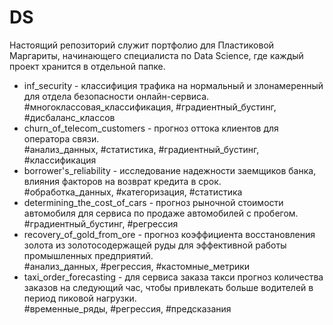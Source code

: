 # DS
Настоящий репозиторий служит портфолио для Пластиковой Маргариты, начинающего специалиста по Data Science, где каждый проект хранится в отдельной папке.   
- inf_security - классифиция трафика на нормальный и злонамеренный для отдела безопасности онлайн-сервиса.
#многоклассовая_классификация, #градиентный_бустинг, #дисбаланс_классов  
- churn_of_telecom_customers - прогноз оттока клиентов для оператора связи.  
#анализ_данных, #статистика, #градиентный_бустинг, #классификация
- borrower's_reliability - исследование надежности заемщиков банка,  влияния факторов на возврат кредита в срок.  
#обработка_данных, #категоризация, #статистика  
- determining_the_cost_of_cars - прогноз рыночной стоимости автомобиля для сервиса по продаже автомобилей с пробегом.  
#градиентный_бустинг, #регрессия  
- recovery_of_gold_from_ore - прогноз коэффициента восстановления золота из золотосодержащей руды для эффективной работы промышленных предприятий.  
#анализ_данных, #регрессия, #кастомные_метрики  
- taxi_order_forecasting - для сервиса заказа такси прогноз количества заказов на следующий час, чтобы привлекать больше водителей в период пиковой нагрузки.  
#временные_ряды, #регрессия, #предсказания
